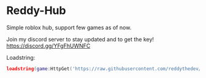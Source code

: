# Reddy-Hub
Simple roblox hub, support few games as of now.

Join my discord server to stay updated and to get the key! https://discord.gg/YFgFhUWNFC

Loadstring: 
```lua
loadstring(game:HttpGet('https://raw.githubusercontent.com/reddythedev/robloxthings/main/_Loader'))()
````
